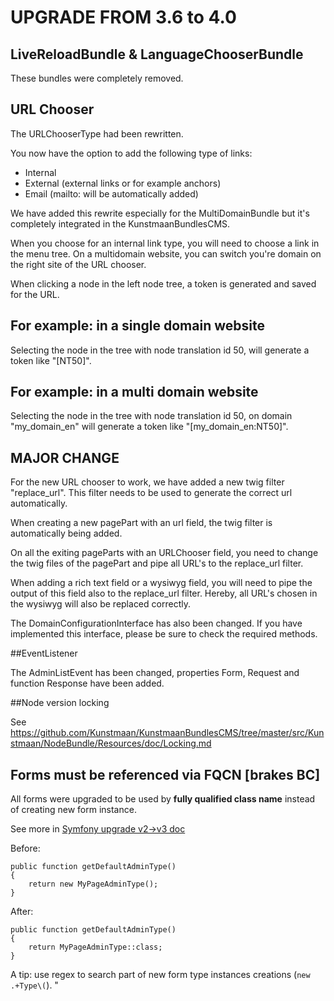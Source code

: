 # UPGRADE FROM 3.6 to 4.0

## LiveReloadBundle & LanguageChooserBundle

These bundles were completely removed.

## URL Chooser

The URLChooserType had been rewritten.

You now have the option to add the following type of links:

- Internal
- External (external links or for example anchors)
- Email (mailto: will be automatically added)

We have added this rewrite especially for the MultiDomainBundle but it's completely integrated in the KunstmaanBundlesCMS.

When you choose for an internal link type, you will need to choose a link in the menu tree. On a multidomain website, you can switch you're domain on the right site of the URL chooser.

When clicking a node in the left node tree, a token is generated and saved for the URL. 

## For example: in a single domain website

Selecting the node in the tree with node translation id 50, will generate a token like "[NT50]".

## For example: in a multi domain website

Selecting the node in the tree with node translation id 50, on domain "my_domain_en" will generate a token like "[my_domain_en:NT50]".

## MAJOR CHANGE

For the new URL chooser to work, we have added a new twig filter "replace_url". This filter needs to be used to generate the correct url automatically.

When creating a new pagePart with an url field, the twig filter is automatically being added. 

On all the exiting pageParts with an URLChooser field, you need to change the twig files of the pagePart and pipe all URL's to the replace_url filter.

When adding a rich text field or a wysiwyg field, you will need to pipe the output of this field also to the replace_url filter. Hereby, all URL's chosen in the wysiwyg will also be replaced correctly.
 
The DomainConfigurationInterface has also been changed. If you have implemented this interface, please be sure to check the required methods.

##EventListener

The AdminListEvent has been changed, properties Form, Request and function Response have been added.

##Node version locking

See https://github.com/Kunstmaan/KunstmaanBundlesCMS/tree/master/src/Kunstmaan/NodeBundle/Resources/doc/Locking.md

## Forms must be referenced via FQCN [brakes BC]

All forms were upgraded to be used by **fully qualified class name** instead of creating new form instance.

See more in [Symfony upgrade v2->v3 doc](https://github.com/symfony/symfony/blob/master/UPGRADE-3.0.md#form)

Before:
```
public function getDefaultAdminType()
{
    return new MyPageAdminType();
}
```

After:
```
public function getDefaultAdminType()
{
    return MyPageAdminType::class;
}
```

A tip: use regex to search part of new form type instances creations (`new .+Type\(`).
"